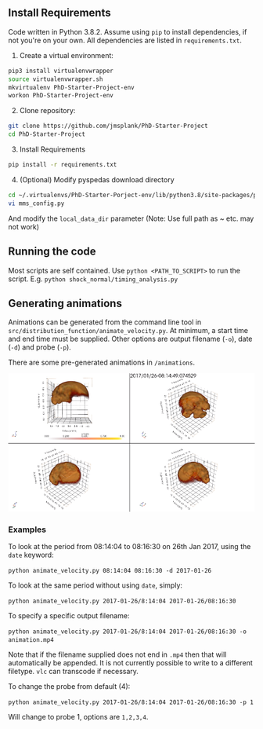 ## Install Requirements

Code written in Python 3.8.2. Assume using `pip` to install dependencies, if not you're on your own. All dependencies are listed in `requirements.txt`.

1. Create a virtual environment:
```bash
pip3 install virtualenvwrapper
source virtualenvwrapper.sh
mkvirtualenv PhD-Starter-Project-env
workon PhD-Starter-Project-env
```

2. Clone repository:
```bash
git clone https://github.com/jmsplank/PhD-Starter-Project
cd PhD-Starter-Project
```

3. Install Requirements
```bash
pip install -r requirements.txt
```

4. (Optional) Modify pyspedas download directory
```bash
cd ~/.virtualenvs/PhD-Starter-Porject-env/lib/python3.8/site-packages/pyspedas/mms/
vi mms_config.py
```
And modify the `local_data_dir` parameter (Note: Use full path as ~ <HOME> etc. may not work)

## Running the code

Most scripts are self contained. Use `python <PATH_TO_SCRIPT>` to run the script. E.g. `python shock_normal/timing_analysis.py`

## Generating animations

Animations can be generated from the command line tool in `src/distribution_function/animate_velocity.py`. At minimum, a start time and end time must be supplied. Other options are output filename (`-o`), date (`-d`) and probe (`-p`).

There are some pre-generated animations in `/animations`.

![animation screenshot](animations/example_animation.png)

### Examples

To look at the period from 08:14:04 to 08:16:30 on 26th Jan 2017, using the `date` keyword:

`python animate_velocity.py 08:14:04 08:16:30 -d 2017-01-26`

To look at the same period without using `date`, simply:

`python animate_velocity.py 2017-01-26/8:14:04 2017-01-26/08:16:30`

To specify a specific output filename:

`python animate_velocity.py 2017-01-26/8:14:04 2017-01-26/08:16:30 -o animation.mp4`

Note that if the filename supplied does not end in `.mp4` then that will automatically be appended. It is not currently possible to write to a different filetype. `vlc` can transcode if necessary.

To change the probe from default (4):

`python animate_velocity.py 2017-01-26/8:14:04 2017-01-26/08:16:30 -p 1`

Will change to probe 1, options are `1,2,3,4`.

